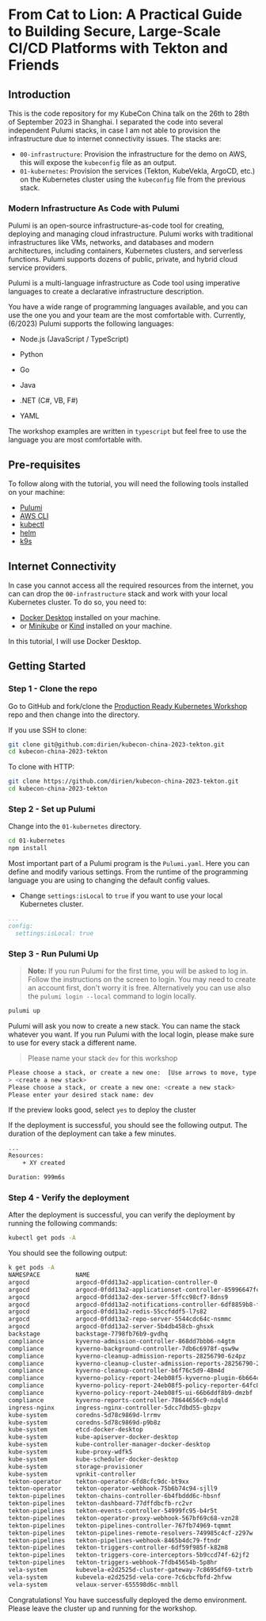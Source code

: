 # From Cat to Lion: A Practical Guide to Building Secure, Large-Scale CI/CD Platforms with Tekton and Friends

## Introduction

This is the code repository for my KubeCon China talk on the 26th to 28th of September 2023 in Shanghai. I separated the
code into several independent Pulumi stacks, in case I am not able to provision the infrastructure due to internet
connectivity issues. The stacks are:

- `00-infrastructure`: Provision the infrastructure for the demo on AWS, this will expose the `kubeconfig` file as an
  output.
- `01-kubernetes`: Provision the services (Tekton, KubeVekla, ArgoCD, etc.) on the Kubernetes cluster using
  the `kubeconfig` file from the previous stack.

### Modern Infrastructure As Code with Pulumi

Pulumi is an open-source infrastructure-as-code tool for creating, deploying and managing cloud
infrastructure. Pulumi works with traditional infrastructures like VMs, networks, and databases and modern
architectures, including containers, Kubernetes clusters, and serverless functions. Pulumi supports dozens of public,
private, and hybrid cloud service providers.

Pulumi is a multi-language infrastructure as Code tool using imperative languages to create a declarative
infrastructure description.

You have a wide range of programming languages available, and you can use the one you and your team are the most
comfortable with. Currently, (6/2023) Pulumi supports the following languages:

* Node.js (JavaScript / TypeScript)

* Python

* Go

* Java

* .NET (C#, VB, F#)

* YAML

The workshop examples are written in `typescript` but feel free to use the language you are most comfortable
with.

## Pre-requisites

To follow along with the tutorial, you will need the following tools installed on your machine:

- [Pulumi](https://www.pulumi.com/docs/get-started/install/)
- [AWS CLI](https://docs.aws.amazon.com/cli/latest/userguide/cli-chap-install.html)
- [kubectl](https://kubernetes.io/docs/tasks/tools/install-kubectl/)
- [helm](https://helm.sh/docs/intro/install/)
- [k9s](https://k9scli.io/topics/install/)

## Internet Connectivity

In case you cannot access all the required resources from the internet, you can can drop the `00-infrastructure` stack
and work with your local Kubernetes cluster. To do so, you need to:

- [Docker Desktop](https://www.docker.com/products/docker-desktop) installed on your machine.
- or [Minikube](https://minikube.sigs.k8s.io/docs/start/) or [Kind](https://kind.sigs.k8s.io/docs/user/quick-start/)
  installed on your machine.

In this tutorial, I will use Docker Desktop.

## Getting Started

### Step 1 - Clone the repo

Go to GitHub and fork/clone the [Production Ready Kubernetes Workshop](pulumi-production-ready-kubernetes)
repo and then change into the directory.

If you use SSH to clone:

```bash
git clone git@github.com:dirien/kubecon-china-2023-tekton.git
cd kubecon-china-2023-tekton
```

To clone with HTTP:

```bash
git clone https://github.com/dirien/kubecon-china-2023-tekton.git
cd kubecon-china-2023-tekton
```

### Step 2 - Set up Pulumi

Change into the `01-kubernetes` directory.

```bash
cd 01-kubernetes
npm install
```

Most important part of a Pulumi program is the `Pulumi.yaml`. Here you can define and modify various settings. From
the runtime of the programming language you are using to changing the default config values.

- Change `settings:isLocal` to `true` if you want to use your local Kubernetes cluster.

```yaml
...
config:
  settings:isLocal: true
```

### Step 3 - Run Pulumi Up

> **Note:** If you run Pulumi for the first time, you will be asked to log in. Follow the instructions on the screen to
> login. You may need to create an account first, don't worry it is free.
> Alternatively you can use also the `pulumi login --local` command to login locally.

```bash
pulumi up
```

Pulumi will ask you now to create a new stack. You can name the stack whatever you want. If you run Pulumi with the
local login, please make sure to use for every stack a different name.

> Please name your stack `dev` for this workshop

```bash
Please choose a stack, or create a new one:  [Use arrows to move, type to filter]
> <create a new stack>
Please choose a stack, or create a new one: <create a new stack>
Please enter your desired stack name: dev   
```

If the preview looks good, select `yes` to deploy the cluster

If the deployment is successful, you should see the following output. The duration of the deployment can take a few
minutes.

```bash
...
Resources:
    + XY created

Duration: 999m6s
```

### Step 4 - Verify the deployment

After the deployment is successful, you can verify the deployment by running the following commands:

```bash
kubectl get pods -A
```

You should see the following output:

```bash
k get pods -A
NAMESPACE          NAME                                                              READY   STATUS      RESTARTS      AGE
argocd             argocd-0fdd13a2-application-controller-0                          1/1     Running     0             6h45m
argocd             argocd-0fdd13a2-applicationset-controller-85996647fc-clp24        1/1     Running     0             6h45m
argocd             argocd-0fdd13a2-dex-server-5ffcc98cf7-8dns9                       1/1     Running     0             6h45m
argocd             argocd-0fdd13a2-notifications-controller-6df8859b8-fswbv          1/1     Running     0             6h45m
argocd             argocd-0fdd13a2-redis-55ccfddf5-l7s82                             1/1     Running     0             6h45m
argocd             argocd-0fdd13a2-repo-server-5544cdc64c-nsmmc                      1/1     Running     0             6h45m
argocd             argocd-0fdd13a2-server-5b4db458cb-ghsxk                           1/1     Running     0             6h45m
backstage          backstage-7798fb76b9-gvdhq                                        1/1     Running     0             6h52m
compliance         kyverno-admission-controller-868dd7bbb6-n4gtm                     1/1     Running     0             5h45m
compliance         kyverno-background-controller-7db6c6978f-qsw9w                    1/1     Running     0             5h45m
compliance         kyverno-cleanup-admission-reports-28256790-6z4pz                  0/1     Completed   0             65s
compliance         kyverno-cleanup-cluster-admission-reports-28256790-22cnl          0/1     Completed   0             65s
compliance         kyverno-cleanup-controller-b6f76c5d9-48m4d                        1/1     Running     0             5h45m
compliance         kyverno-policy-report-24eb08f5-kyverno-plugin-6b664cbc95-9nnpc    1/1     Running     0             5h44m
compliance         kyverno-policy-report-24eb08f5-policy-reporter-64fc84fbcc-2bpsl   1/1     Running     0             5h44m
compliance         kyverno-policy-report-24eb08f5-ui-66b6ddf8b9-dmzbf                1/1     Running     0             5h44m
compliance         kyverno-reports-controller-78644656c9-ndqld                       1/1     Running     0             5h45m
ingress-nginx      ingress-nginx-controller-5dcc7dbd55-gbzpv                         1/1     Running     0             7h11m
kube-system        coredns-5d78c9869d-lrrmv                                          1/1     Running     1 (36h ago)   14d
kube-system        coredns-5d78c9869d-p9b8z                                          1/1     Running     1 (36h ago)   14d
kube-system        etcd-docker-desktop                                               1/1     Running     1 (36h ago)   14d
kube-system        kube-apiserver-docker-desktop                                     1/1     Running     1 (36h ago)   14d
kube-system        kube-controller-manager-docker-desktop                            1/1     Running     1 (36h ago)   14d
kube-system        kube-proxy-wdfk5                                                  1/1     Running     1 (36h ago)   14d
kube-system        kube-scheduler-docker-desktop                                     1/1     Running     1 (36h ago)   14d
kube-system        storage-provisioner                                               1/1     Running     3 (36h ago)   14d
kube-system        vpnkit-controller                                                 1/1     Running     1 (36h ago)   14d
tekton-operator    tekton-operator-6fd8cfc9dc-bt9xx                                  2/2     Running     0             7h3m
tekton-operator    tekton-operator-webhook-75b6b74c94-sjll9                          1/1     Running     0             7h3m
tekton-pipelines   tekton-chains-controller-6b4fbddd6c-hbsnf                         1/1     Running     0             6h59m
tekton-pipelines   tekton-dashboard-77dffdbcfb-rc2vr                                 1/1     Running     0             6h59m
tekton-pipelines   tekton-events-controller-54999fc95-b4r5t                          1/1     Running     0             7h
tekton-pipelines   tekton-operator-proxy-webhook-567bf69c68-vzn28                    1/1     Running     0             7h
tekton-pipelines   tekton-pipelines-controller-767fb74969-tqmmt                      1/1     Running     0             7h
tekton-pipelines   tekton-pipelines-remote-resolvers-749985c4cf-z297w                1/1     Running     0             7h
tekton-pipelines   tekton-pipelines-webhook-8465b4dc79-ftndr                         1/1     Running     0             7h
tekton-pipelines   tekton-triggers-controller-6df59f985f-k82m8                       1/1     Running     0             6h59m
tekton-pipelines   tekton-triggers-core-interceptors-5b9ccd74f-62jf2                 1/1     Running     0             6h59m
tekton-pipelines   tekton-triggers-webhook-7fdb45654b-5p8hr                          1/1     Running     0             6h59m
vela-system        kubevela-e2d2525d-cluster-gateway-7c8695df69-txtrb                1/1     Running     0             6h41m
vela-system        kubevela-e2d2525d-vela-core-7c6cbcfbfd-2hfvw                      1/1     Running     0             6h41m
vela-system        velaux-server-655598d6c-mnbll                                     1/1     Running     0             6h41m
```

Congratulations! You have successfully deployed the demo environment. Please leave the cluster up and running for the
workshop.
